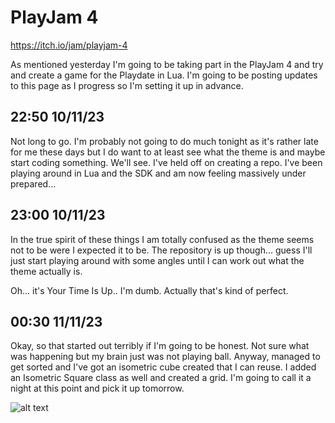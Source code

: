 # PlayJam 4

https://itch.io/jam/playjam-4

As mentioned yesterday I'm going to be taking part in the PlayJam 4 and try and create a game for the Playdate in Lua. 
I'm going to be posting updates to this page as I progress so I'm setting it up in advance.


## 22:50 10/11/23

Not long to go. I'm probably not going to do much tonight as it's rather late for me these days but I do want to at least
see what the theme is and maybe start coding something. We'll see. I've held off on creating a repo. I've been playing
around in Lua and the SDK and am now feeling massively under prepared...

## 23:00 10/11/23

In the true spirit of these things I am totally confused as the theme seems not to be were I expected it to be. The 
repository is up though... guess I'll just start playing around with some angles until I can work out what the theme 
actually is.

Oh... it's Your Time Is Up.. I'm dumb. Actually that's kind of perfect.

## 00:30 11/11/23

Okay, so that started out terribly if I'm going to be honest. Not sure what was happening but my brain just was not 
playing ball. Anyway, managed to get sorted and I've got an isometric cube created that I can reuse. I added an Isometric
Square class as well and created a grid. I'm going to call it a night at this point and pick it up tomorrow.

![alt text](
https://corofides.github.io/pages/images/two_cubes.png "First image, bit naff")